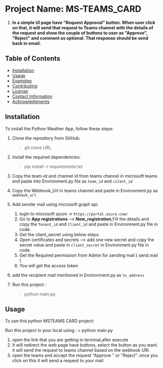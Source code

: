 # Project Name: MS-TEAMS_CARD

1. **In a simple UI page have "Request Approval" button. 
     When user click on that, it will send that request to Teams channel with the details of the request and show the couple of buttons to user as "Approve", "Reject" and comment as optional.
     That response should be send back in email.**

## Table of Contents

- [Installation](#installation)
- [Usage](#usage)
- [Examples](#examples)
- [Contributing](#contributing)
- [License](#license)
- [Contact Information](#contact-information)
- [Acknowledgments](#acknowledgments)

## Installation

To install the Python Weather App, follow these steps:

1. Clone the repository from GitHub:
    > git clone URL
2. Install the required dependencies:
    > pip install -r requirements.txt
3. Copy the team-id and channel id from teams channel in microsoft teams and paste into Environment.py file as `team_id` and `cilent_id` 
4. Copy the Webhook_Url in teams channel and paste in Environment.py as `webhook_url`
    
5. Add sender mail using microsoft graph api.
   1. login to microsoft azure -> `https://portal.azure.com/`
   2. Go to **App registrations** --> **New_registration**,Fill the details and copy the `Tenant_id` and `Client_id` and paste in Environment.py file in code.
   3. Get the client_secret using below steps:
   4. Open certificates and secrets --> add one new secret and copy the secret value and paste in `client_secret` in Environment.py file in code.
   5. Get the Required permission from Admin for sending mail ( send.mail )
   6. You will get the access token
6. add the recipient mail  mentioned in Environment.py as `to_address`
7. Run this project :
    > python main.py

## Usage

To use this python MSTEAMS CARD project:

Run this project in your local using : > python main.py

1. open the link that you are getting in terminal,after execute
2. It will redirect the web page have buttons, select the button as you want. it will send the request to teams channel based on the webhook URl.
3. open the teams and accept the request "Approve " or "Reject". once you click on this it will send a request to your mail
